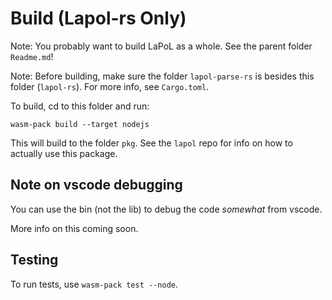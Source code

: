 # Build (Lapol-rs Only)

Note: You probably want to build LaPoL as a whole. See the parent folder `Readme.md`!

Note: Before building, make sure the folder `lapol-parse-rs` is besides this folder (`lapol-rs`).
For more info, see `Cargo.toml`.

To build, cd to this folder and run:

`wasm-pack build --target nodejs`

This will build to the folder `pkg`. See the `lapol` repo for info on how
to actually use this package.

## Note on vscode debugging

You can use the bin (not the lib) to debug the code _somewhat_ from vscode.

More info on this coming soon.

## Testing

To run tests, use `wasm-pack test --node`.
